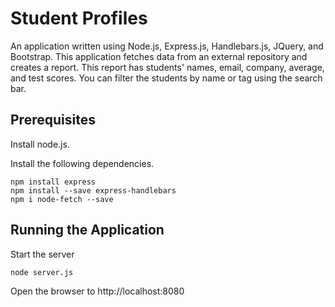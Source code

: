 # Student Profiles
An application written using Node.js, Express.js, Handlebars.js, JQuery, and Bootstrap. This application fetches data from an external repository and  creates a report. This report has students' names, email, company, average, and test scores. You can filter the students by name or tag using the search bar. 

## Prerequisites
Install node.js.

Install the following dependencies.
```
npm install express
npm install --save express-handlebars
npm i node-fetch --save
```

## Running the Application
Start the server
```
node server.js
```

Open the browser to http://localhost:8080